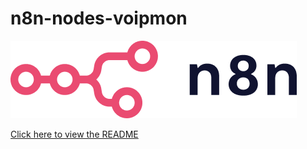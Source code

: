 # n8n-nodes-voipmon

![n8n.io - Workflow Automation](https://raw.githubusercontent.com/n8n-io/n8n/master/assets/n8n-logo.png)

[Click here to view the README](https://digital-boss.de/n8n/?packageName=n8n-nodes-voipmon)
